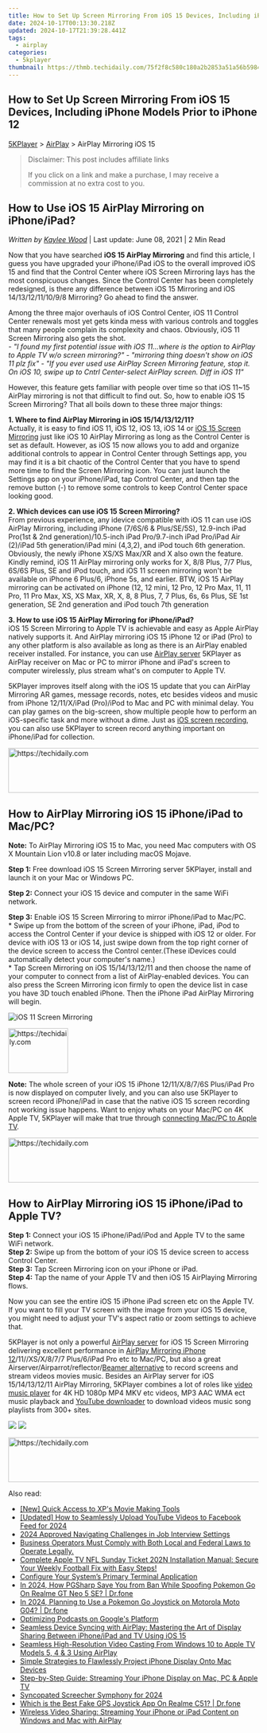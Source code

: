 ```yaml
---
title: How to Set Up Screen Mirroring From iOS 15 Devices, Including iPhone Models Prior to iPhone 12
date: 2024-10-17T00:13:30.218Z
updated: 2024-10-17T21:39:28.441Z
tags:
  - airplay
categories:
  - 5kplayer
thumbnail: https://thmb.techidaily.com/75f2f8c580c180a2b2853a51a56b59840e62a47f848cf8becd199a47e930b0cb.jpg
---
```


## How to Set Up Screen Mirroring From iOS 15 Devices, Including iPhone Models Prior to iPhone 12

[5KPlayer](https://tools.techidaily.com/5kplayer/products/) \> [AirPlay](https://tools.techidaily.com/5kplayer/airplay/) \> AirPlay Mirroring iOS 15

>  Disclaimer: This post includes affiliate links
>
>  If you click on a link and make a purchase, I may receive a commission at no extra cost to you.
>

## How to Use iOS 15 AirPlay Mirroring on iPhone/iPad?

 _Written by [Kaylee Wood](https://www.quora.com/profile/Amanda-Hu-21)_ | Last update: June 08, 2021 | 2 Min Read

Now that you have searched **iOS 15 AirPlay Mirroring** and find this article, I guess you have upgraded your iPhone/iPad iOS to the overall improved iOS 15 and find that the Control Center where iOS Screen Mirroring lays has the most conspicuous changes. Since the Control Center has been completely redesigned, is there any difference between iOS 15 Mirroring and iOS 14/13/12/11/10/9/8 Mirroring? Go ahead to find the answer.

Among the three major overhauls of iOS Control Center, iOS 11 Control Center renewals most yet gets kinda mess with various controls and toggles that many people complain its complexity and chaos. Obviously, iOS 11 Screen Mirroring also gets the shot.  
_\- "I found my first potential issue with iOS 11...where is the option to AirPlay to Apple TV w/o screen mirroring?"_ 
 _\- "mirroring thing doesn't show on iOS 11 plz fix"_ 
 _\- "If you ever used use AirPlay Screen Mirroring feature, stop it. On iOS 10, swipe up to Cntrl Center-select AirPlay screen. Diff in iOS 11"_

However, this feature gets familiar with people over time so that iOS 11\~15 AirPlay mirroring is not that difficult to find out. So, how to enable iOS 15 Screen Mirroring? That all boils down to these three major things:

**1\. Where to find AirPlay Mirroring in iOS 15/14/13/12/11?**   
 Actually, it is easy to find iOS 11, iOS 12, iOS 13, iOS 14 or [iOS 15 Screen Mirroring](https://tools.techidaily.com/5kplayer/airplay/) just like iOS 10 AirPlay Mirroring as long as the Control Center is set as default. However, as iOS 15 now allows you to add and organize additional controls to appear in Control Center through Settings app, you may find it is a bit chaotic of the Control Center that you have to spend more time to find the Screen Mirroring icon. You can just launch the Settings app on your iPhone/iPad, tap Control Center, and then tap the remove button (-) to remove some controls to keep Control Center space looking good.

**2\. Which devices can use iOS 15 Screen Mirroring?**  
 From previous experience, any idevice compatible with iOS 11 can use iOS AirPlay Mirroring, including iPhone (7/6S/6 & Plus/SE/5S), 12.9-inch iPad Pro(1st & 2nd generation)/10.5-inch iPad Pro/9.7-inch iPad Pro/iPad Air (2)/iPad 5th generation/iPad mini (4,3,2), and iPod touch 6th generation. Obviously, the newly iPhone XS/XS Max/XR and X also own the feature. Kindly remind, iOS 11 AirPlay mirroring only works for X, 8/8 Plus, 7/7 Plus, 6S/6S Plus, SE and iPod touch, and iOS 11 screen mirroring won't be available on iPhone 6 Plus/6, iPhone 5s, and earlier. BTW, iOS 15 AirPlay mirroring can be activated on iPhone (12, 12 mini, 12 Pro, 12 Pro Max, 11, 11 Pro, 11 Pro Max, XS, XS Max, XR, X, 8, 8 Plus, 7, 7 Plus, 6s, 6s Plus, SE 1st generation, SE 2nd generation and iPod touch 7th generation

**3\. How to use iOS 15 AirPlay Mirroring for iPhone/iPad?**  
 iOS 15 Screen Mirroring to Apple TV is achievable and easy as Apple AirPlay natively supports it. And AirPlay mirroring iOS 15 iPhone 12 or iPad (Pro) to any other platform is also available as long as there is an AirPlay enabled receiver installed. For instance, you can use [AirPlay server](https://tools.techidaily.com/5kplayer/airplay/) 5KPlayer as AirPlay receiver on Mac or PC to mirror iPhone and iPad's screen to computer wirelessly, plus stream what's on computer to Apple TV.

5KPlayer improves itself along with the iOS 15 update that you can AirPlay Mirroring AR games, message records, notes, etc besides videos and music from iPhone 12/11/X/iPad (Pro)/iPod to Mac and PC with minimal delay. You can play games on the big-screen, show multiple people how to perform an iOS-specific task and more without a dime. Just as [iOS screen recording](https://tools.techidaily.com/5kplayer/airplay/), you can also use 5KPlayer to screen record anything important on iPhone/iPad for collection. 

<!-- affiliate ads begin -->
<a href="https://appsumo.8odi.net/c/5597632/2049382/7443" target="_top" id="2049382">
  <img src="//a.impactradius-go.com/display-ad/7443-2049382" border="0" alt="https://techidaily.com" width="728" height="90"/>
</a>
<img height="0" width="0" src="https://appsumo.8odi.net/i/5597632/2049382/7443" style="position:absolute;visibility:hidden;" border="0" />
<!-- affiliate ads end -->

## How to AirPlay Mirroring iOS 15 iPhone/iPad to Mac/PC?

**Note:** To AirPlay Mirroring iOS 15 to Mac, you need Mac computers with OS X Mountain Lion v10.8 or later including macOS Mojave.

 **Step 1:** Free download iOS 15 Screen Mirroring server 5KPlayer, install and launch it on your Mac or Windows PC.

**Step 2:** Connect your iOS 15 device and computer in the same WiFi network.

**Step 3:** Enable iOS 15 Screen Mirroring to mirror iPhone/iPad to Mac/PC.  
\* Swipe up from the bottom of the screen of your iPhone, iPad, iPod to access the Control Center if your device is shipped with iOS 12 or older. For device with iOS 13 or iOS 14, just swipe down from the top right corner of the device screen to access the Control center.(These iDevices could automatically detect your computer's name.)   
\* Tap Screen Mirroring on iOS 15/14/13/12/11 and then choose the name of your computer to connect from a list of AirPlay-enabled devices. You can also press the Screen Mirroring icon firmly to open the device list in case you have 3D touch enabled iPhone. Then the iPhone iPad AirPlay Mirroring will begin.

![iOS 11 Screen Mirroring](https://www.5kplayer.com/airplay/img/airplay-mirroring-ios-11.jpg) 

<!-- affiliate ads begin -->
<a href="https://aligracehair.sjv.io/c/5597632/2135348/19272" target="_top" id="2135348">
  <img src="//a.impactradius-go.com/display-ad/19272-2135348" border="0" alt="https://techidaily.com" width="120" height="90"/>
</a>
<img height="0" width="0" src="https://aligracehair.sjv.io/i/5597632/2135348/19272" style="position:absolute;visibility:hidden;" border="0" />
<!-- affiliate ads end -->

**Note:** The whole screen of your iOS 15 iPhone 12/11/X/8/7/6S Plus/iPad Pro is now displayed on computer lively, and you can also use 5KPlayer to screen record iPhone/iPad in case that the native iOS 15 screen recording not working issue happens. Want to enjoy whats on your Mac/PC on 4K Apple TV, 5KPlayer will make that true through [connecting Mac/PC to Apple TV](https://tools.techidaily.com/5kplayer/airplay/). 

<!-- affiliate ads begin -->
<a href="https://unicoeye.pxf.io/c/5597632/2134221/18498" target="_top" id="2134221">
  <img src="//a.impactradius-go.com/display-ad/18498-2134221" border="0" alt="https://techidaily.com" width="728" height="90"/>
</a>
<img height="0" width="0" src="https://unicoeye.pxf.io/i/5597632/2134221/18498" style="position:absolute;visibility:hidden;" border="0" />
<!-- affiliate ads end -->

## How to AirPlay Mirroring iOS 15 iPhone/iPad to Apple TV?

**Step 1:** Connect your iOS 15 iPhone/iPad/iPod and Apple TV to the same WiFi network.  
**Step 2:** Swipe up from the bottom of your iOS 15 device screen to access Control Center.   
**Step 3:** Tap Screen Mirroring icon on your iPhone or iPad.  
**Step 4:** Tap the name of your Apple TV and then iOS 15 AirPlaying Mirroring flows.

Now you can see the entire iOS 15 iPhone iPad screen etc on the Apple TV. If you want to fill your TV screen with the image from your iOS 15 device, you might need to adjust your TV's aspect ratio or zoom settings to achieve that.

5KPlayer is not only a powerful [AirPlay server](https://tools.techidaily.com/5kplayer/airplay/) for iOS 15 Screen Mirroring delivering excellent performance in [AirPlay Mirroring iPhone 12](https://tools.techidaily.com/5kplayer/airplay/)/11//XS/X/8/7/7 Plus/6/iPad Pro etc to Mac/PC, but also a great Airserver/Airparrot/reflector/[Beamer alternative](https://tools.techidaily.com/5kplayer/airplay/) to record screens and stream videos movies music. Besides an AirPlay server for iOS 15/14/13/12/11 AirPlay Mirroring, 5KPlayer combines a lot of roles like [video music player](https://tools.techidaily.com/5kplayer/video-music-player/) for 4K HD 1080p MP4 MKV etc videos, MP3 AAC WMA ect music playback and [YouTube downloader](https://tools.techidaily.com/5kplayer/youtube-download/) to download videos music song playlists from 300+ sites.

[![](https://www.5kplayer.com/airplay/../button/freedownbackmac.png)](https://tools.techidaily.com/5kplayer/products/) [![](https://www.5kplayer.com/airplay/../button/freedownwhitewin.png)](https://tools.techidaily.com/5kplayer/products/)

<!-- affiliate ads begin -->
<a href="https://appsumo.8odi.net/c/5597632/2049364/7443" target="_top" id="2049364">
  <img src="//a.impactradius-go.com/display-ad/7443-2049364" border="0" alt="https://techidaily.com" width="728" height="90"/>
</a>
<img height="0" width="0" src="https://appsumo.8odi.net/i/5597632/2049364/7443" style="position:absolute;visibility:hidden;" border="0" />
<!-- affiliate ads end -->

<ins class="adsbygoogle"
     style="display:block"
     data-ad-format="autorelaxed"
     data-ad-client="ca-pub-7571918770474297"
     data-ad-slot="1223367746"></ins>

<ins class="adsbygoogle"
     style="display:block"
     data-ad-client="ca-pub-7571918770474297"
     data-ad-slot="8358498916"
     data-ad-format="auto"
     data-full-width-responsive="true"></ins>

<span class="atpl-alsoreadstyle">Also read:</span>
<div><ul>
<li><a href="https://extra-support.techidaily.com/new-quick-access-to-xps-movie-making-tools/"><u>[New] Quick Access to XP's Movie Making Tools</u></a></li>
<li><a href="https://youtube-lab.techidaily.com/ed-how-to-seamlessly-upload-youtube-videos-to-facebook-feed-for-2024/"><u>[Updated] How to Seamlessly Upload YouTube Videos to Facebook Feed for 2024</u></a></li>
<li><a href="https://extra-approaches.techidaily.com/2024-approved-navigating-challenges-in-job-interview-settings/"><u>2024 Approved Navigating Challenges in Job Interview Settings</u></a></li>
<li><a href="https://media-tips.techidaily.com/business-operators-must-comply-with-both-local-and-federal-laws-to-operate-legally/"><u>Business Operators Must Comply with Both Local and Federal Laws to Operate Legally.</u></a></li>
<li><a href="https://media-tips.techidaily.com/complete-apple-tv-nfl-sunday-ticket-202n-installation-manual-secure-your-weekly-football-fix-with-easy-steps/"><u>Complete Apple TV NFL Sunday Ticket 202N Installation Manual: Secure Your Weekly Football Fix with Easy Steps!</u></a></li>
<li><a href="https://windows11.techidaily.com/configure-your-systems-primary-terminal-application/"><u>Configure Your System’s Primary Terminal Application</u></a></li>
<li><a href="https://pokemon-go-android.techidaily.com/in-2024-how-pgsharp-save-you-from-ban-while-spoofing-pokemon-go-on-realme-gt-neo-5-se-drfone-by-drfone-virtual-android/"><u>In 2024, How PGSharp Save You from Ban While Spoofing Pokemon Go On Realme GT Neo 5 SE? | Dr.fone</u></a></li>
<li><a href="https://android-pokemon-go.techidaily.com/in-2024-planning-to-use-a-pokemon-go-joystick-on-motorola-moto-g04-drfone-by-drfone-virtual-android/"><u>In 2024, Planning to Use a Pokemon Go Joystick on Motorola Moto G04? | Dr.fone</u></a></li>
<li><a href="https://extra-lessons.techidaily.com/optimizing-podcasts-on-googles-platform/"><u>Optimizing Podcasts on Google's Platform</u></a></li>
<li><a href="https://media-tips.techidaily.com/seamless-device-syncing-with-airplay-mastering-the-art-of-display-sharing-between-iphoneipad-and-tv-using-ios-15/"><u>Seamless Device Syncing with AirPlay: Mastering the Art of Display Sharing Between iPhone/iPad and TV Using iOS 15</u></a></li>
<li><a href="https://media-tips.techidaily.com/seamless-high-resolution-video-casting-from-windows-10-to-apple-tv-models-5-4-and-3-using-airplay/"><u>Seamless High-Resolution Video Casting From Windows 10 to Apple TV Models 5, 4 & 3 Using AirPlay</u></a></li>
<li><a href="https://media-tips.techidaily.com/simple-strategies-to-flawlessly-project-iphone-display-onto-mac-devices/"><u>Simple Strategies to Flawlessly Project iPhone Display Onto Mac Devices</u></a></li>
<li><a href="https://media-tips.techidaily.com/step-by-step-guide-streaming-your-iphone-display-on-mac-pc-and-apple-tv/"><u>Step-by-Step Guide: Streaming Your iPhone Display on Mac, PC & Apple TV</u></a></li>
<li><a href="https://some-approaches.techidaily.com/syncopated-screecher-symphony-for-2024/"><u>Syncopated Screecher Symphony for 2024</u></a></li>
<li><a href="https://fake-location.techidaily.com/which-is-the-best-fake-gps-joystick-app-on-realme-c51-drfone-by-drfone-virtual-android/"><u>Which is the Best Fake GPS Joystick App On Realme C51? | Dr.fone</u></a></li>
<li><a href="https://media-tips.techidaily.com/wireless-video-sharing-streaming-your-iphone-or-ipad-content-on-windows-and-mac-with-airplay/"><u>Wireless Video Sharing: Streaming Your iPhone or iPad Content on Windows and Mac with AirPlay</u></a></li>
</ul></div>

